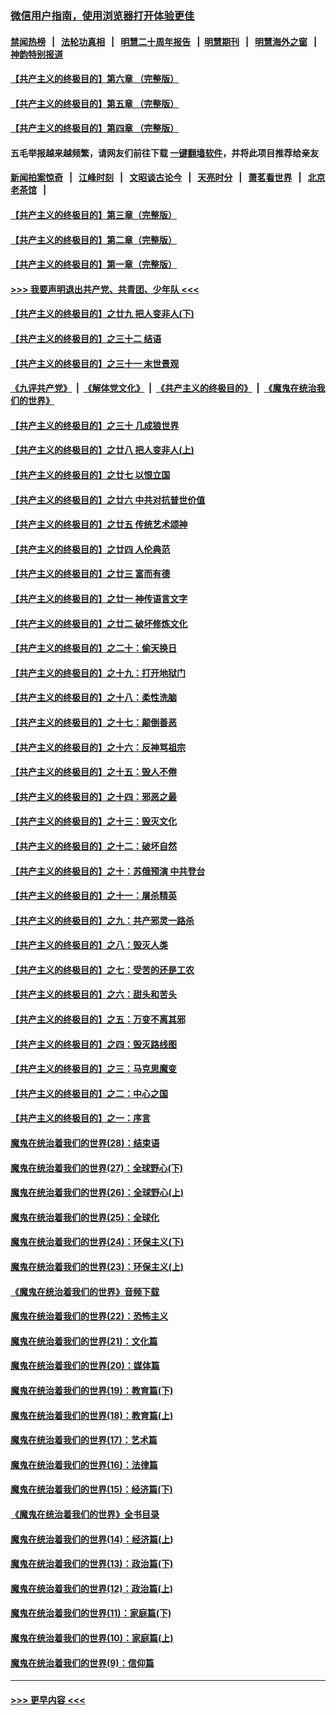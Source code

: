 ### [微信用户指南，使用浏览器打开体验更佳](https://github.com/gfw-breaker/banned-news1/blob/master/indexes/wechat-guide.md?t=0)
#### [禁闻热榜](热点新闻.md?t=0)  &nbsp;&nbsp;|&nbsp;&nbsp; [法轮功真相](https://github.com/gfw-breaker/truth/blob/master/README.md?t=0) &nbsp;&nbsp;|&nbsp;&nbsp; [明慧二十周年报告](https://github.com/gfw-breaker/mh-reports/blob/master/README.md?t=0) &nbsp;&nbsp;|&nbsp;&nbsp;[明慧期刊](https://github.com/gfw-breaker/mh-qikan) &nbsp;&nbsp;|&nbsp;&nbsp; [明慧海外之窗](https://github.com/gfw-breaker/mh-news/blob/master/README.md?t=0) &nbsp;&nbsp;|&nbsp;&nbsp; [神韵特别报道](https://github.com/gfw-breaker/mh-news/blob/master/shenyun.md?t=0)
#### [【共产主义的终极目的】第六章 （完整版）](../pages/nsc422/n11428913.md?t=02161222) 
#### [【共产主义的终极目的】第五章 （完整版）](../pages/nsc422/n11428912.md?t=02161222) 
#### [【共产主义的终极目的】第四章 （完整版）](../pages/nsc422/n11428907.md?t=02161222) 
#### 五毛举报越来越频繁，请网友们前往下载 [一键翻墙软件](https://github.com/gfw-breaker/ssr-accounts)，并将此项目推荐给亲友
#### [新闻拍案惊奇](https://github.com/gfw-breaker/banned-news1/blob/master/pages/link4.md) &nbsp;&nbsp;|&nbsp;&nbsp; [江峰时刻](https://github.com/gfw-breaker/banned-news1/blob/master/pages/link4.md) &nbsp;&nbsp;|&nbsp;&nbsp; [文昭谈古论今](https://github.com/gfw-breaker/banned-news1/blob/master/pages/link4.md) &nbsp;&nbsp;|&nbsp;&nbsp; [天亮时分](https://github.com/gfw-breaker/banned-news1/blob/master/pages/link4.md) &nbsp;&nbsp;|&nbsp;&nbsp; [萧茗看世界](https://github.com/gfw-breaker/banned-news1/blob/master/pages/link4.md) &nbsp;&nbsp;|&nbsp;&nbsp; [北京老茶馆](https://github.com/gfw-breaker/banned-news1/blob/master/pages/link4.md) &nbsp;&nbsp;|&nbsp;&nbsp; 
#### [【共产主义的终极目的】第三章（完整版）](../pages/nsc422/n11428848.md?t=02161222) 
#### [【共产主义的终极目的】第二章（完整版）](../pages/nsc422/n11428831.md?t=02161222) 
#### [【共产主义的终极目的】第一章（完整版）](../pages/nsc422/n11417651.md?t=02161222) 
#### [>>> 我要声明退出共产党、共青团、少年队 <<<](https://github.com/begood0513/goodnews/blob/master/quit/letter.md) 
#### [【共产主义的终极目的】之廿九 把人变非人(下)](../pages/nsc422/n11344140.md?t=02161222) 
#### [【共产主义的终极目的】之三十二 结语](../pages/nsc422/n11360535.md?t=02161222) 
#### [【共产主义的终极目的】之三十一 末世景观](../pages/nsc422/n11351129.md?t=02161222) 
#### [《九评共产党》](https://github.com/begood0513/9ping.md/blob/master/README.md) &nbsp;|&nbsp; [《解体党文化》](../../../../jtdwh.md/blob/master/README.md)  &nbsp;|&nbsp; [《共产主义的终极目的》](../../../../gczydzjmd.md/blob/master/README.md) &nbsp;|&nbsp; [《魔鬼在统治我们的世界》](../../../../mgztzwmdsj.md/blob/master/README.md) 
#### [【共产主义的终极目的】之三十 几成狼世界](../pages/nsc422/n11348280.md?t=02161222) 
#### [【共产主义的终极目的】之廿八 把人变非人(上)](../pages/nsc422/n11340492.md?t=02161222) 
#### [【共产主义的终极目的】之廿七 以恨立国](../pages/nsc422/n11336944.md?t=02161222) 
#### [【共产主义的终极目的】之廿六 中共对抗普世价值](../pages/nsc422/n11324785.md?t=02161222) 
#### [【共产主义的终极目的】之廿五 传统艺术颂神](../pages/nsc422/n11296396.md?t=02161222) 
#### [【共产主义的终极目的】之廿四 人伦典范](../pages/nsc422/n11296397.md?t=02161222) 
#### [【共产主义的终极目的】之廿三 富而有德](../pages/nsc422/n11283598.md?t=02161222) 
#### [【共产主义的终极目的】之廿一 神传语言文字](../pages/nsc422/n11263265.md?t=02161222) 
#### [【共产主义的终极目的】之廿二 破坏修炼文化](../pages/nsc422/n11245728.md?t=02161222) 
#### [【共产主义的终极目的】之二十：偷天换日](../pages/nsc422/n11238846.md?t=02161222) 
#### [【共产主义的终极目的】之十九：打开地狱门](../pages/nsc422/n11206376.md?t=02161222) 
#### [【共产主义的终极目的】之十八：柔性洗脑](../pages/nsc422/n11199994.md?t=02161222) 
#### [【共产主义的终极目的】之十七：颠倒善恶](../pages/nsc422/n11179782.md?t=02161222) 
#### [【共产主义的终极目的】之十六：反神骂祖宗](../pages/nsc422/n11166798.md?t=02161222) 
#### [【共产主义的终极目的】之十五：毁人不倦](../pages/nsc422/n11166792.md?t=02161222) 
#### [【共产主义的终极目的】之十四：邪恶之最](../pages/nsc422/n11150249.md?t=02161222) 
#### [【共产主义的终极目的】之十三：毁灭文化](../pages/nsc422/n11135227.md?t=02161222) 
#### [【共产主义的终极目的】之十二：破坏自然](../pages/nsc422/n11135214.md?t=02161222) 
#### [【共产主义的终极目的】之十：苏俄预演 中共登台](../pages/nsc422/n11118424.md?t=02161222) 
#### [【共产主义的终极目的】之十一：屠杀精英](../pages/nsc422/n11118442.md?t=02161222) 
#### [【共产主义的终极目的】之九：共产邪灵一路杀](../pages/nsc422/n11114139.md?t=02161222) 
#### [【共产主义的终极目的】之八：毁灭人类](../pages/nsc422/n11108503.md?t=02161222) 
#### [【共产主义的终极目的】之七：受苦的还是工农](../pages/nsc422/n11101809.md?t=02161222) 
#### [【共产主义的终极目的】之六：甜头和苦头](../pages/nsc422/n11096971.md?t=02161222) 
#### [【共产主义的终极目的】之五：万变不离其邪](../pages/nsc422/n11091285.md?t=02161222) 
#### [【共产主义的终极目的】之四：毁灭路线图](../pages/nsc422/n11086284.md?t=02161222) 
#### [【共产主义的终极目的】之三：马克思魔变](../pages/nsc422/n11061941.md?t=02161222) 
#### [【共产主义的终极目的】之二：中心之国](../pages/nsc422/n11047728.md?t=02161222) 
#### [【共产主义的终极目的】之一：序言](../pages/nsc422/n11086077.md?t=02161222) 
#### [魔鬼在统治着我们的世界(28)：结束语](../pages/nsc422/n10936246.md?t=02161222) 
#### [魔鬼在统治着我们的世界(27)：全球野心(下)](../pages/nsc422/n10928319.md?t=02161222) 
#### [魔鬼在统治着我们的世界(26)：全球野心(上)](../pages/nsc422/n10900318.md?t=02161222) 
#### [魔鬼在统治着我们的世界(25)：全球化](../pages/nsc422/n10788205.md?t=02161222) 
#### [魔鬼在统治着我们的世界(24)：环保主义(下)](../pages/nsc422/n10695307.md?t=02161222) 
#### [魔鬼在统治着我们的世界(23)：环保主义(上)](../pages/nsc422/n10688613.md?t=02161222) 
#### [《魔鬼在统治着我们的世界》音频下载](../pages/nsc422/n10635553.md?t=02161222) 
#### [魔鬼在统治着我们的世界(22)：恐怖主义](../pages/nsc422/n10614727.md?t=02161222) 
#### [魔鬼在统治着我们的世界(21)：文化篇](../pages/nsc422/n10597706.md?t=02161222) 
#### [魔鬼在统治着我们的世界(20)：媒体篇](../pages/nsc422/n10586579.md?t=02161222) 
#### [魔鬼在统治着我们的世界(19)：教育篇(下)](../pages/nsc422/n10564808.md?t=02161222) 
#### [魔鬼在统治着我们的世界(18)：教育篇(上)](../pages/nsc422/n10526970.md?t=02161222) 
#### [魔鬼在统治着我们的世界(17)：艺术篇](../pages/nsc422/n10499093.md?t=02161222) 
#### [魔鬼在统治着我们的世界(16)：法律篇](../pages/nsc422/n10485969.md?t=02161222) 
#### [魔鬼在统治着我们的世界(15)：经济篇(下)](../pages/nsc422/n10469975.md?t=02161222) 
#### [《魔鬼在统治着我们的世界》全书目录](../pages/nsc422/n10464261.md?t=02161222) 
#### [魔鬼在统治着我们的世界(14)：经济篇(上)](../pages/nsc422/n10457370.md?t=02161222) 
#### [魔鬼在统治着我们的世界(13)：政治篇(下)](../pages/nsc422/n10448270.md?t=02161222) 
#### [魔鬼在统治着我们的世界(12)：政治篇(上)](../pages/nsc422/n10444576.md?t=02161222) 
#### [魔鬼在统治着我们的世界(11)：家庭篇(下)](../pages/nsc422/n10440961.md?t=02161222) 
#### [魔鬼在统治着我们的世界(10)：家庭篇(上)](../pages/nsc422/n10435448.md?t=02161222) 
#### [魔鬼在统治着我们的世界(9)：信仰篇](../pages/nsc422/n10432159.md?t=02161222) 

----
#### [ >>> 更早内容 <<< ](../indexes/nsc422-earlier.md)
